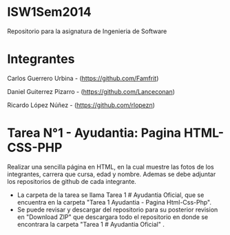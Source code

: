 ISW1Sem2014
===========

Repositorio para la asignatura de Ingenieria de Software


Integrantes
===========
Carlos Guerrero Urbina - (https://github.com/Famfrit)

Daniel Guiterrez Pizarro - (https://github.com/Lanceconan)

Ricardo López Núñez - (https://github.com/rlopezn)


Tarea N°1 - Ayudantia: Pagina HTML-CSS-PHP
==========================================

Realizar una sencilla página en HTML, en la cual muestre las fotos de los integrantes, carrera que cursa, edad y nombre.
Ademas se debe adjuntar los repositorios de github de cada integrante.


- La carpeta de la tarea se llama Tarea 1 # Ayudantia Oficial, que se encuentra en la carpeta "Tarea 1 Ayudantia - Pagina Html-Css-Php".
- Se puede revisar y descargar del repositorio para su posterior revision en "Download ZIP" que descargara todo el repositorio en donde se encontrara la carpeta "Tarea 1 # Ayudantia Oficial" .


